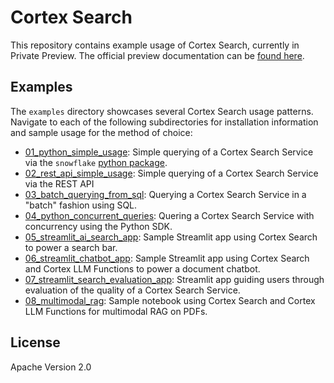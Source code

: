 # Cortex Search

This repository contains example usage of Cortex Search, currently in Private Preview. The official preview documentation can be [found here](https://docs.snowflake.com/LIMITEDACCESS/cortex-search/cortex-search-overview).

## Examples

The `examples` directory showcases several Cortex Search usage patterns. Navigate to each of the following subdirectories for installation information and sample usage for the method of choice:

- [01_python_simple_usage](examples/01_python_simple_usage): Simple querying of a Cortex Search Service via the `snowflake` [python package](https://pypi.org/project/snowflake/).
- [02_rest_api_simple_usage](examples/02_rest_api_simple_usage):  Simple querying of a Cortex Search Service via the REST API
- [03_batch_querying_from_sql](examples/03_batch_querying_from_sql): Querying a Cortex Search Service in a "batch" fashion using SQL.
- [04_python_concurrent_queries](examples/04_python_concurrent_queries): Quering a Cortex Search Service with concurrency using the Python SDK.
- [05_streamlit_ai_search_app](examples/05_streamlit_ai_search_app): Sample Streamlit app using Cortex Search to power a search bar. 
- [06_streamlit_chatbot_app](examples/06_streamlit_chatbot_app): Sample Streamlit app using Cortex Search and Cortex LLM Functions to power a document chatbot.
- [07_streamlit_search_evaluation_app](examples/07_streamlit_search_evaluation_app): Streamlit app guiding users through evaluation of the quality of a Cortex Search Service.
- [08_multimodal_rag](examples/08_multimodal_rag): Sample notebook using Cortex Search and Cortex LLM Functions for multimodal RAG on PDFs.

## License

Apache Version 2.0
